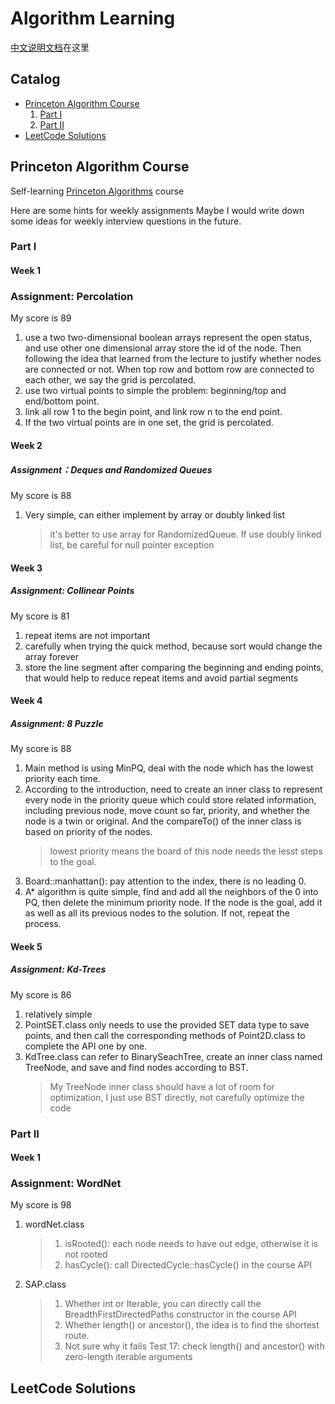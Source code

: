 # Algorithm Learning
[中文说明文档](https://github.com/yogggithub/algorithm/blob/master/README_ZH_CN.md)在这里

## Catalog
- [Princeton Algorithm Course](#princetonalgorithmcourse)
  1. [Part I](#parti)
  2. [Part II](#partii) 
- [LeetCode Solutions](#leetCodesolution)


## Princeton Algorithm Course
Self-learning [Princeton Algorithms](https://www.coursera.org/learn/algorithms-part1/home/welcome) course

Here are some hints for weekly assignments
Maybe I would write down some ideas for weekly interview questions in the future.

### Part I

#### Week 1

### Assignment: Percolation
My score is 89

1. use a two two-dimensional boolean arrays represent the open status, and use other one dimensional array store the id of the node. Then following the idea that learned from the lecture to justify whether nodes are connected or not. When top row and bottom row are connected to each other, we say the grid is percolated.
2. use two virtual points to simple the problem: beginning/top and end/bottom point.
3. link all row 1 to the begin point, and link row n to the end point.
4. If the two virtual points are in one set, the grid is percolated.


#### Week 2

##### Assignment：Deques and Randomized Queues
My score is 88

1. Very simple, can either implement by array or doubly linked list
   > it's better to use array for RandomizedQueue. If use doubly linked list, be careful for null pointer exception


#### Week 3

##### Assignment: Collinear Points
My score is 81

1. repeat items are not important
2. carefully when trying the quick method, because sort would change the array forever
3. store the line segment after comparing the beginning and ending points, that would help to reduce repeat items and avoid partial segments


#### Week 4

##### Assignment: 8 Puzzle
My score is 88

1. Main method is using MinPQ, deal with the node which has the lowest priority each time.
2. According to the introduction, need to create an inner class to represent every node in the priority queue which could store related information, including previous node, move count so far, priority, and whether the node is a twin or original. And the compareTo() of the inner class is based on priority of the nodes.
   > lowest priority means the board of this node needs the lesst steps to the goal.
3. Board::manhattan(): pay attention to the index, there is no leading 0.
4. A* algorithm is quite simple, find and add all the neighbors of the 0 into PQ, then delete the minimum priority node. If the node is the goal, add it as well as all its previous nodes to the solution. If not, repeat the process.


#### Week 5

##### Assignment: Kd-Trees
My score is 86
1. relatively simple
2. PointSET.class only needs to use the provided SET data type to save points, and then call the corresponding methods of Point2D.class to complete the API one by one.
3. KdTree.class can refer to BinarySeachTree, create an inner class named TreeNode, and save and find nodes according to BST.
   > My TreeNode inner class should have a lot of room for optimization, I just use BST directly, not carefully optimize the code


### Part II

#### Week 1

### Assignment: WordNet
My score is 98

1. wordNet.class
   > 1. isRooted(): each node needs to have out edge, otherwise it is not rooted
   > 2. hasCycle(): call DirectedCycle::hasCycle() in the course API
2. SAP.class
   > 1. Whether int or Iterable, you can directly call the BreadthFirstDirectedPaths constructor in the course API
   > 2. Whether length() or ancestor(), the idea is to find the shortest route.
   > 3. Not sure why it fails Test 17: check length() and ancestor() with zero-length iterable arguments


## LeetCode Solutions
